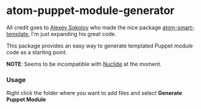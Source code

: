 # atom-puppet-module-generator

All credit goes to [Alexey Sokolov](https://github.com/AlexeySokolov) who made the nice package [atom-smart-template](https://github.com/AlexeySokolov/atom-smart-template), I'm just expanding his great code.

This package provides an easy way to generate templated Puppet module code as a starting point.

**NOTE**: Seems to be incompatible with [Nuclide](http://nuclide.io/) at the moment.

### Usage
Right click the folder where you want to add files and select **Generate Puppet Module**
